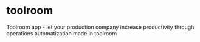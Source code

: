 # toolroom
Toolroom app - let your production company increase productivity through operations automatization made in toolroom
